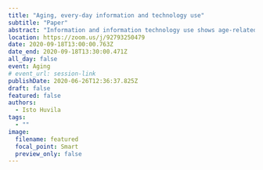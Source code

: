 ```yaml
---
title: "Aging, every-day information and technology use"
subtitle: "Paper"
abstract: "Information and information technology use shows age-related patterns. This presentation outlines a approach of age-related trajectories of how information and technology use surface as challenges during the life-course of individuals based on trajectories of relative exposure to different types of information technologies and information that unfold as real options in everyday-life."
location: https://zoom.us/j/92793250479
date: 2020-09-18T13:00:00.763Z
date_end: 2020-09-18T13:30:00.471Z
all_day: false
event: Aging
# event_url: session-link
publishDate: 2020-06-26T12:36:37.825Z
draft: false
featured: false
authors:
  - Isto Huvila
tags:
  - ""
image:
  filename: featured
  focal_point: Smart
  preview_only: false
---
```

